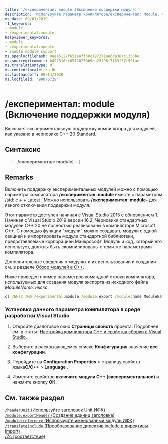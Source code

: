 ```yaml
---
title: '/експериментал: module (Включение поддержки модуля)'
description: 'Используйте параметр компилятора/експериментал: Module, чтобы включить экспериментальную поддержку компилятора для модулей.'
ms.date: 09/03/2019
f1_keywords:
- module
- /experimental:module
helpviewer_keywords:
- module
- /experimental:module
- Enable module support
ms.openlocfilehash: 0eea5127f651eaff30c197271ae6da38ac1356be
ms.sourcegitcommit: b492516cc65120250b9ea23f96f7f63f37f99fae
ms.translationtype: MT
ms.contentlocale: ru-RU
ms.lasthandoff: 09/14/2020
ms.locfileid: "90075729"
---
```

# <a name="experimentalmodule-enable-module-support"></a>/експериментал: module (Включение поддержки модуля)

Включает экспериментальную поддержку компилятора для модулей, как указано в черновике C++ 20 Standard.

## <a name="syntax"></a>Синтаксис

> **/експериментал: module**[ **-** ]

## <a name="remarks"></a>Remarks

Включить поддержку экспериментальных модулей можно с помощью параметра компилятора **/експериментал: module** вместе с параметром [/std: c + + Latest](std-specify-language-standard-version.md) . Можно использовать **/експериментал: module-** для явного отключения поддержки модуля.

Этот параметр доступен начиная с Visual Studio 2015 с обновлением 1. Начиная с Visual Studio 2019 версии 16,2, Черновики стандартных модулей C++ 20 не полностью реализованы в компиляторе Microsoft C++. С помощью функции "модули" можно создавать модули с одной секцией и импортировать модули стандартной библиотеки, предоставляемые корпорацией Майкрософт. Модуль и код, который его использует, должны быть скомпилированы с теми же параметрами компилятора.

Дополнительные сведения о модулях и их использовании и создании см. в разделе [Обзор модулей в C++](../../cpp/modules-cpp.md).

Ниже приведен пример параметров командной строки компилятора, используемых для создания модуля экспорта из исходного файла *ModuleName. икскс*:

```cmd
cl /EHsc /MD /experimental:module /module:export /module:name ModuleName /module:wrapper C:\Output\path\ModuleName.h /module:output C:\Output\path\ModuleName.ifc -c ModuleName.ixx
```

### <a name="to-set-this-compiler-option-in-the-visual-studio-development-environment"></a>Установка данного параметра компилятора в среде разработки Visual Studio

1. Откройте диалоговое окно **Страницы свойств** проекта. Подробнее см. в статье [Настройка компилятора C++ и свойства сборки в Visual Studio](../working-with-project-properties.md).

1. Выберите в раскрывающемся списке **Конфигурация** значение **все конфигурации**.

1. Перейдите на **Configuration Properties**  >  страницу свойств языка**C/C++**  >  **Language** .

1. Измените свойство **включить модули C++ (экспериментальное)** и нажмите кнопку **ОК**.

## <a name="see-also"></a>См. также раздел

[`/headerUnit` (Используйте заголовок Unit ИФК)](headerunit.md)\
[`/module:exportHeader` (Создание единиц заголовка)](module-exportheader.md)\
[`/module:reference` (Используйте именованный модуль ИФК)](module-reference.md)\
[`/translateInclude` (Преобразование директив include в директивы Import)](translateinclude.md)\
[/Zc (соответствие)](zc-conformance.md)
